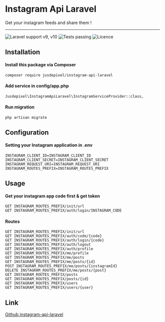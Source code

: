 # Instagram Api Laravel
Get your instagram feeds and share them !
***
![Laravel support v9, v10](https://img.shields.io/badge/Laravel%20Support-v9%2C%20v10-blue)
![Tests passing](https://img.shields.io/badge/Tests-passing-brightgreen)
![Licence](https://img.shields.io/badge/Licence-MIT-yellow)

## Installation
#### Install this package via Composer
```
composer require jusdepixel/instagram-api-laravel
```
#### Add service in config/app.php
```
Jusdepixel\InstagramApiLaravel\InstagramServiceProvider::class,
```
#### Run migration
```
php artisan migrate
```

## Configuration
#### Setting your Instagram application in .env
```
INSTAGRAM_CLIENT_ID=INSTAGRAM_CLIENT_ID
INSTAGRAM_CLIENT_SECRET=INSTAGRAM_CLIENT_SECRET
INSTAGRAM_REQUEST_URI=INSTAGRAM_REQUEST_URI
INSTAGRAM_ROUTES_PREFIX=INSTAGRAM_ROUTES_PREFIX
```

## Usage
#### Get your instagram app code first & get token
```
GET INSTAGRAM_ROUTES_PREFIX/init/url
GET INSTAGRAM_ROUTES_PREFIX/auth/login/INSTAGRAM_CODE
```
#### Routes
```
GET INSTAGRAM_ROUTES_PREFIX/init/url
GET INSTAGRAM_ROUTES_PREFIX/auth/code/{code}
GET INSTAGRAM_ROUTES_PREFIX/auth/login/{code}
GET INSTAGRAM_ROUTES_PREFIX/auth/logout
GET INSTAGRAM_ROUTES_PREFIX/auth/profile
GET INSTAGRAM_ROUTES_PREFIX/me/profile
GET INSTAGRAM_ROUTES_PREFIX/me/posts
GET INSTAGRAM_ROUTES_PREFIX/me/posts/{id}
POST INSTAGRAM_ROUTES_PREFIX/me/posts/{instagramId}
DELETE INSTAGRAM_ROUTES_PREFIX/me/posts/{post}
GET INSTAGRAM_ROUTES_PREFIX/posts
GET INSTAGRAM_ROUTES_PREFIX/posts/{id}
GET INSTAGRAM_ROUTES_PREFIX/users
GET INSTAGRAM_ROUTES_PREFIX/users/{user}
```
## Link
[Github instagram-api-laravel](https://github.com/jusdepixel/instagram-api-laravel)
